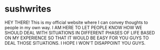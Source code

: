 # sushwrites
HEY THERE! This is my official website where I can convey thoughts to people in my own way.
I AM HERE TO LET PEOPLE KNOW HOW WE SHOULD DEAL WITH SITUATIONS IN DIFFERENT PHASES OF LIFE BASED ON MY EXPERIENCE SO THAT IT WOULD BE EASY FOR YOU GUYS TO DEAL THOSE SITUATIONS.
I HOPE I WON'T DISAPPOINT YOU GUYS.
